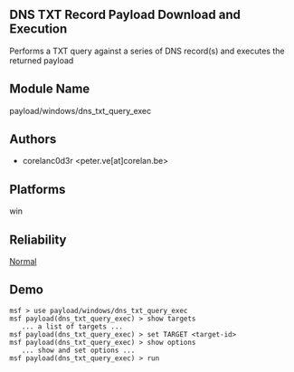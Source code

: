 ## DNS TXT Record Payload Download and Execution

Performs a TXT query against a series of DNS record(s) and 
executes the returned payload


## Module Name
payload/windows/dns_txt_query_exec

## Authors
* corelanc0d3r <peter.ve[at]corelan.be>





## Platforms
win

## Reliability
[Normal](https://github.com/rapid7/metasploit-framework/wiki/Exploit-Ranking)

## Demo

```
msf > use payload/windows/dns_txt_query_exec
msf payload(dns_txt_query_exec) > show targets
   ... a list of targets ...
msf payload(dns_txt_query_exec) > set TARGET <target-id>
msf payload(dns_txt_query_exec) > show options
   ... show and set options ...
msf payload(dns_txt_query_exec) > run
```
    
    
